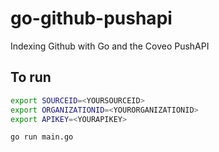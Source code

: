 # go-github-pushapi
Indexing Github with Go and the Coveo PushAPI

## To run
```sh
export SOURCEID=<YOURSOURCEID>
export ORGANIZATIONID=<YOURORGANIZATIONID>
export APIKEY=<YOURAPIKEY>

go run main.go
```